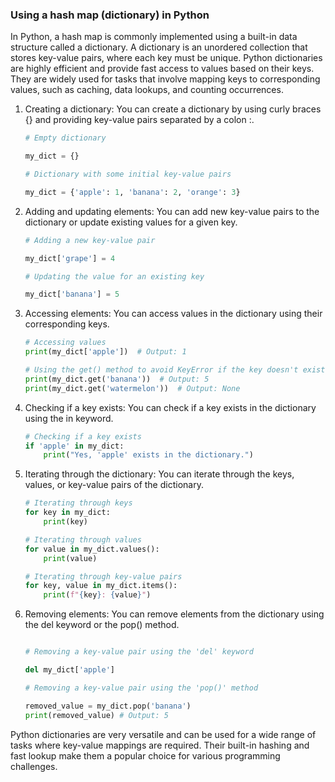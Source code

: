 ### Using a hash map (dictionary) in Python

In Python, a hash map is commonly implemented using a built-in data structure called a dictionary. A dictionary is an unordered collection that stores key-value pairs, where each key must be unique. Python dictionaries are highly efficient and provide fast access to values based on their keys. They are widely used for tasks that involve mapping keys to corresponding values, such as caching, data lookups, and counting occurrences.

<ol>
  <li>
Creating a dictionary:
You can create a dictionary by using curly braces {} and providing key-value pairs separated by a colon :.

```python
# Empty dictionary

my_dict = {}

# Dictionary with some initial key-value pairs

my_dict = {'apple': 1, 'banana': 2, 'orange': 3}
```

  </li>
    <li>
Adding and updating elements:
You can add new key-value pairs to the dictionary or update existing values for a given key.

```python
# Adding a new key-value pair

my_dict['grape'] = 4

# Updating the value for an existing key

my_dict['banana'] = 5
```

  </li>
    <li>
Accessing elements:
You can access values in the dictionary using their corresponding keys.

```python
# Accessing values
print(my_dict['apple'])  # Output: 1

# Using the get() method to avoid KeyError if the key doesn't exist
print(my_dict.get('banana'))  # Output: 5
print(my_dict.get('watermelon'))  # Output: None
```

  </li>
    <li>
Checking if a key exists:
You can check if a key exists in the dictionary using the in keyword.

```python
# Checking if a key exists
if 'apple' in my_dict:
    print("Yes, 'apple' exists in the dictionary.")
```

  </li>
    <li>
Iterating through the dictionary:
You can iterate through the keys, values, or key-value pairs of the dictionary.

```python
# Iterating through keys
for key in my_dict:
    print(key)

# Iterating through values
for value in my_dict.values():
    print(value)

# Iterating through key-value pairs
for key, value in my_dict.items():
    print(f"{key}: {value}")
```

  </li>
    <li>
Removing elements:
You can remove elements from the dictionary using the del keyword or the pop() method.

```python

# Removing a key-value pair using the 'del' keyword

del my_dict['apple']

# Removing a key-value pair using the 'pop()' method

removed_value = my_dict.pop('banana')
print(removed_value) # Output: 5
```

  </li>
</ol>
Python dictionaries are very versatile and can be used for a wide range of tasks where key-value mappings are required. Their built-in hashing and fast lookup make them a popular choice for various programming challenges.
